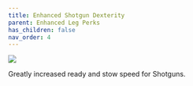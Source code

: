 ```yaml
---
title: Enhanced Shotgun Dexterity
parent: Enhanced Leg Perks
has_children: false
nav_order: 4
---
```


![](https://bungie.net/common/destiny2_content/icons/aa0aaaf9da594f2fe580cd8400f4c5fb.png)

Greatly increased ready and stow speed for Shotguns.
